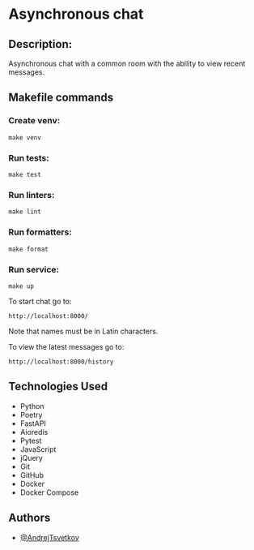 # Asynchronous chat

## Description:
Asynchronous chat with a common room with the ability to view recent messages.

## Makefile commands

### Create venv:
    make venv

### Run tests:
    make test

### Run linters:
    make lint

### Run formatters:
    make format

### Run service:
    make up

To start chat go to:
```
http://localhost:8000/
```
Note that names must be in Latin characters.

To view the latest messages go to:

```
http://localhost:8000/history
```

## Technologies Used

- Python
- Poetry
- FastAPI
- Aioredis
- Pytest
- JavaScript
- jQuery
- Git
- GitHub
- Docker
- Docker Compose

## Authors

- [@AndrejTsvetkov](https://www.github.com/AndrejTsvetkov)
